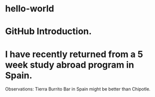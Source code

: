 # hello-world
GitHub Introduction.
====================
I have recently returned from a 5 week study abroad program in Spain.
====================
Observations: Tierra Burrito Bar in Spain might be better than Chipotle.
